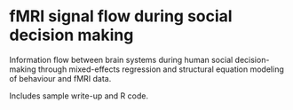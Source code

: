 # fMRI signal flow during social decision making
Information flow between brain systems during human social decision-making through mixed-effects regression and structural equation modeling of behaviour and fMRI data.

Includes sample write-up and R code.


 
